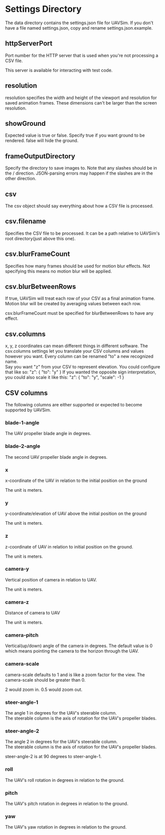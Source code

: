 # Settings Directory
The data directory contains the settings.json file for UAVSim.
If you don't have a file named settings.json, copy and rename settings.json.example.

## httpServerPort

Port number for the HTTP server that is used when you're not processing a CSV file.

This server is available for interacting with test code.

## resolution

resolution specifies the width and height of the viewport and resolution for saved animation frames.
These dimensions can't be larger than the screen resolution.

## showGround
Expected value is true or false.
Specify true if you want ground to be rendered.
false will hide the ground.

## frameOutputDirectory
Specify the directory to save images to.
Note that any slashes should be in the / direction.
JSON-parsing errors may happen if the slashes are in the other direction.

## csv
The csv object should say everything about how a CSV file is processed.

## csv.filename
Specifies the CSV file to be processed.  It can be a path relative to UAVSim's root directory(just above this one).

## csv.blurFrameCount
Specifies how many frames should be used for motion blur effects.
Not specifying this means no motion blur will be applied.

## csv.blurBetweenRows
If true, UAVSim will treat each row of your CSV as a final animation frame.
Motion blur will be created by averaging values between each row.

csv.blurFrameCount must be specified for blurBetweenRows to have any effect.

## csv.columns
x, y, z coordinates can mean different things in different software.
The csv.columns settings let you translate your CSV columns and values however you want.
Every column can be renamed "to" a new recognized name.  
	Say you want "z" from your CSV to represent elevation.
	You could configure that like so:
			"z": {
				"to": "y"
			}
	If you wanted the opposite sign interpretation, you could also scale it like this:
			"z": {
				"to": "y",
				"scale": -1
			}

## CSV columns
The following columns are either supported or expected to become supported by UAVSim.

### blade-1-angle
The UAV propeller blade angle in degrees.

### blade-2-angle
The second UAV propeller blade angle in degrees.

### x
x-coordinate of the UAV in relation to the initial position on the ground

The unit is meters.

### y
y-coordinate/elevation of UAV above the initial position on the ground

The unit is meters.

### z
z-coordinate of UAV in relation to initial position on the ground.

The unit is meters.

### camera-y
Vertical position of camera in relation to UAV.

The unit is meters.

### camera-z
Distance of camera to UAV

The unit is meters.

### camera-pitch
Vertical(up/down) angle of the camera in degrees.
The default value is 0 which means pointing the camera to the horizon through the UAV.

### camera-scale
camera-scale defaults to 1 and is like a zoom factor for the view.
The camera-scale should be greater than 0.

2 would zoom in.
0.5 would zoom out.

### steer-angle-1
The angle 1 in degrees for the UAV's steerable column.  
The steerable column is the axis of rotation for the UAV's propeller blades.

### steer-angle-2
The angle 2 in degrees for the UAV's steerable column.  
The steerable column is the axis of rotation for the UAV's propeller blades.

steer-angle-2 is at 90 degrees to steer-angle-1.

### roll
The UAV's roll rotation in degrees in relation to the ground.

### pitch
The UAV's pitch rotation in degrees in relation to the ground.

### yaw
The UAV's yaw rotation in degrees in relation to the ground.
